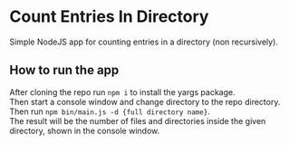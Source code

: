 # Count Entries In Directory
Simple NodeJS app for counting entries in a directory (non recursively).

## How to run the app
After cloning the repo run `npm i` to install the yargs package.  
Then start a console window and change directory to the repo directory.  
Then run `npm bin/main.js -d {full directory name}`.  
The result will be the number of files and directories inside the given directory, shown in the console window.
